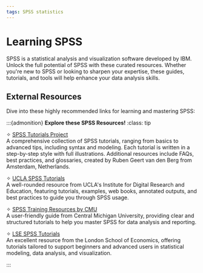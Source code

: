 ```yaml
---
tags: SPSS statistics
---
```


# Learning SPSS

SPSS is a statistical analysis and visualization software developed by IBM. Unlock the full potential of SPSS with these curated resources. Whether you're new to SPSS or looking to sharpen your expertise, these guides, tutorials, and tools will help enhance your data analysis skills.

## External Resources
Dive into these highly recommended links for learning and mastering SPSS:

:::{admonition} **Explore these SPSS Resources!**
:class: tip  

✧ [SPSS Tutorials Project](https://www.spss-tutorials.com/)  
A comprehensive collection of SPSS tutorials, ranging from basics to advanced tips, including syntax and modeling. Each tutorial is written in a step-by-step style with full illustrations. Additional resources include FAQs, best practices, and glossaries, created by Ruben Geert van den Berg from Amsterdam, Netherlands.

✧ [UCLA SPSS Tutorials](https://stats.oarc.ucla.edu/spss/)  
A well-rounded resource from UCLA's Institute for Digital Research and Education, featuring tutorials, examples, web books, annotated outputs, and best practices to guide you through SPSS usage.

✧ [SPSS Training Resources by CMU](http://calcnet.mth.cmich.edu/org/spss/toc.htm)  
A user-friendly guide from Central Michigan University, providing clear and structured tutorials to help you master SPSS for data analysis and reporting.

✧ [LSE SPSS Tutorials](https://www.lse.ac.uk/Methodology/Software-tutorials/SPSS-tutorials)  
An excellent resource from the London School of Economics, offering tutorials tailored to support beginners and advanced users in statistical modeling, data analysis, and visualization.

:::

